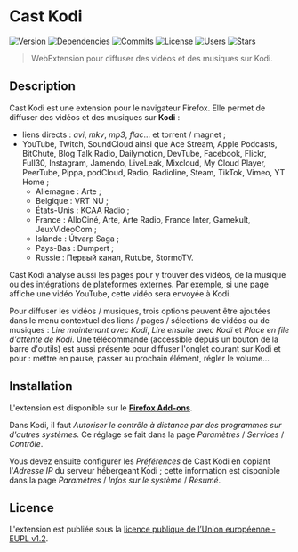 # Cast Kodi

[![Version][img-version]][link-version]
[![Dependencies][img-dependencies]][link-dependencies]
[![Commits][img-commits]][link-commits]
[![License][img-license]][link-license]
[![Users][img-users]][link-users]
[![Stars][img-stars]][link-stars]

> WebExtension pour diffuser des vidéos et des musiques sur Kodi.

## Description

Cast Kodi est une extension pour le navigateur Firefox. Elle permet de diffuser
des vidéos et des musiques sur **Kodi** :

- liens directs : *avi*, *mkv*, *mp3*, *flac*… et torrent / magnet ;
- YouTube, Twitch, SoundCloud ainsi que Ace Stream, Apple Podcasts, BitChute,
  Blog Talk Radio, Dailymotion, DevTube, Facebook, Flickr, Full30, Instagram,
  Jamendo, LiveLeak, Mixcloud, My Cloud Player, PeerTube, Pippa, podCloud,
  Radio, Radioline, Steam, TikTok, Vimeo, YT Home ;
  - Allemagne : Arte ;
  - Belgique : VRT NU ;
  - États-Unis : KCAA Radio ;
  - France : AlloCiné, Arte, Arte Radio, France Inter, Gamekult, JeuxVideoCom ;
  - Islande : Útvarp Saga ;
  - Pays-Bas : Dumpert ;
  - Russie : Первый канал, Rutube, StormoTV.

Cast Kodi analyse aussi les pages pour y trouver des vidéos, de la musique ou
des intégrations de plateformes externes. Par exemple, si une page affiche une
vidéo YouTube, cette vidéo sera envoyée à Kodi.

Pour diffuser les vidéos / musiques, trois options peuvent être ajoutées dans le
menu contextuel des liens / pages / sélections de vidéos ou de musiques : *Lire
maintenant avec Kodi*, *Lire ensuite avec Kodi* et *Place en file d'attente de
Kodi*. Une télécommande (accessible depuis un bouton de la barre d'outils) est
aussi présente pour diffuser l'onglet courant sur Kodi et pour : mettre en
pause, passer au prochain élément, régler le volume…

## Installation

L'extension est disponible sur le
**[Firefox Add-ons](https://addons.mozilla.org/addon/castkodi/)**.

Dans Kodi, il faut *Autoriser le contrôle à distance par des programmes sur
d'autres systèmes*. Ce réglage se fait dans la page *Paramètres* / *Services* /
*Contrôle*.

Vous devez ensuite configurer les *Préférences* de Cast Kodi en copiant
l'*Adresse IP* du serveur hébergeant Kodi ; cette information est disponible
dans la page *Paramètres* / *Infos sur le système* / *Résumé*.

## Licence

L'extension est publiée sous la [licence publique de l’Union européenne - EUPL
v1.2](https://joinup.ec.europa.eu/collection/eupl/eupl-text-11-12).

[img-version]:https://img.shields.io/amo/v/castkodi.svg
[img-dependencies]:https://img.shields.io/david/regseb/castkodi.svg
[img-commits]:https://img.shields.io/badge/conventional%20commits-1.0.0-yellow.svg
[img-license]:https://img.shields.io/badge/license-EUPL-blue.svg
[img-users]:https://img.shields.io/amo/users/castkodi.svg
[img-stars]:https://img.shields.io/amo/stars/castkodi.svg

[link-version]:https://addons.mozilla.org/addon/castkodi/
[link-dependencies]:https://david-dm.org/regseb/castkodi
[link-commits]:https://www.conventionalcommits.org/fr/
[link-license]:https://joinup.ec.europa.eu/collection/eupl/eupl-text-11-12
               "Licence publique de l’Union européenne"
[link-users]:https://addons.mozilla.org/addon/castkodi/statistics/?last=90
[link-stars]:https://addons.mozilla.org/addon/castkodi/reviews/
